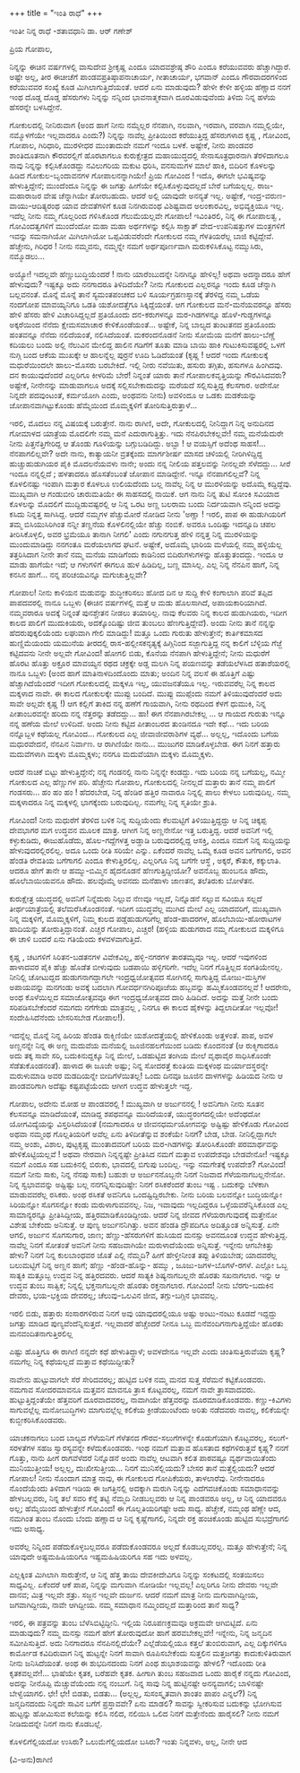+++
title = "ಇಂತಿ ರಾಧೆ"
+++

ಇಂತೀ ನಿನ್ನ ರಾಧೆ
-ಶತಾವಧಾನಿ ಡಾ.  ಆರ್ ಗಣೇಶ್

ಪ್ರಿಯ ಗೋಪಾಲ,

ನಿನ್ನನ್ನು ಈಚಿನ ವರ್ಷಗಳಲ್ಲಿ ವಾಸುದೇವ ಶ್ರೀಕೃಷ್ಣ ಎಂದೂ ಯಾದವಶ್ರೇಷ್ಠ ಶೌರಿ ಎಂದೂ ಕರೆಯುವವರು ಹೆಚ್ಚಾಗಿದ್ದಾರೆ. ಅಷ್ಟೇ ಅಲ್ಲ, ತೀರ ಈಚೀಚೆಗೆ ಪಾಂಡವಪ್ರತಿಷ್ಠಾಪನಾಚಾರ್ಯ, ಗೀತಾಚಾರ್ಯ, ಭಗವಾನ್‌ ಎಂದೂ ಗೌರವಾದರಗಳಿಂದ ಕರೆಯುವವರ ಸಂಖ್ಯೆ ಕೂಡ ಮಿಗಿಲಾಗುತ್ತಿದೆಯಂತೆ. ಆದರೆ ಏನು ಮಾಡುವುದು? ಹೇಳೀ ಕೇಳೀ ಹಳ್ಳಿಯ ಹೆಣ್ಣಾದ ನನಗೆ ಇಂಥ ದೊಡ್ಡ ದೊಡ್ಡ ಹೆಸರುಗಳು ನಿನ್ನನ್ನು ನನ್ನಿಂದ ಭಾವನಾತ್ಮಕವಾಗಿ ದೂರವಿಡುವುವೆಂದು ತಿಳಿದು ನಿನ್ನ ಹಳೆಯ ಹೆಸರನ್ನೇ ಬಳಸಿದ್ದೇನೆ.

ಗೋಕುಲದಲ್ಲಿ ನೀನಿರುವಾಗ (ಅಂದ ಹಾಗೆ ನೀನು ನಮ್ಮೆಲ್ಲರ ನೆನಪಾಗಿ, ನಲವಾಗಿ, ಇರವಾಗಿ, ವರವಾಗಿ ನಮ್ಮಲ್ಲಿಯೇ, ನಮ್ಮೊಳಗೆಯೇ ಇಲ್ಲವಾದರೂ ಎಂದು?) ನಿನ್ನನ್ನು ನಾವೆಲ್ಲ ಪ್ರೀತಿಯಿಂದ ಕರೆಯುತ್ತಿದ್ದ ಹೆಸರುಗಳಾದ ಕೃಷ್ಣ , ಗೋವಿಂದ, ಗೋಪಾಲ, ಗಿರಿಧಾರಿ, ಮುರಳೀಧರ ಮುಂತಾದುವೇ ನಮಗೆ ಇಂದೂ ಬಳಕೆ. ಅಷ್ಟೇಕೆ, ನೀನು ಪಾಂಡವರ ಶಾಂತಿದೂತನಾಗಿ ಕೌರವರಲ್ಲಿಗೆ ಹೊರಟಾಗಲೂ ಕುರುಕ್ಷೇತ್ರದ ಮಹಾಯುದ್ಧದಲ್ಲಿ ಸೇನಾಸೂತ್ರಧಾರನಾಗಿ ತೆರಳಿದಾಗಲೂ ನಾವು ನಿನ್ನನ್ನು ಕಲ್ಪಿಸಿಕೊಂಡದ್ದು ನವಿಲುಗರಿಯ ಮಕುಟ ಧರಿಸಿ, ವನಸುಮಗಳ ಮಾಲೆ ಹಾಕಿ, ಬಿದಿರಿನ ಕೊಳಲನ್ನು ಹಿಡಿದ ಗೋಕುಲ-ಬೃಂದಾವನಗಳ ಗೋಪಾಲನನ್ನಾಗಿಯೇ! ಪ್ರಿಯ ಗೋವಿಂದ ! ಇದೊ, ಈಗಲೇ ಭವಿಷ್ಯವನ್ನು ಹೇಳುತ್ತಿದ್ದೇನೆ; ಮುಂದೆಂದೂ ನಿನ್ನನ್ನು ಈ ಜಗತ್ತು ಹೀಗೆಯೇ ಕಲ್ಪಿಸಿಕೊಳ್ಳುವುದಲ್ಲದೆ ಬೇರೆ ಬಗೆಯಲ್ಲಲ್ಲ.  ರಾಜ-ಮಹಾರಾಜರ ವೇಷ ಚೆನ್ನಾಗಿಯೇ ತೋರಬಹುದು. ಆದರೆ ಅಲ್ಲಿ ಯಾವುದೇ ಅನನ್ಯತೆ ಇಲ್ಲ. ಅಷ್ಟೇಕೆ, ಇಂದ್ರ-ವರುಣ-ವಾಯು-ಆದಿತ್ಯರಂಥ ಯಾವ ದೇವತೆಗಳಿಗೆ ಕೂಡ ನಿನಗಿರುವಂಥ ವಿಶಿಷ್ಟವಾದ ಅಲಂಕಾರವಿಲ್ಲ, ಅಭಿವ್ಯಕ್ತಿಯೂ ಇಲ್ಲ. ಇದೆಲ್ಲ ನೀನು ನಮ್ಮ ಗೊಲ್ಲರಿಂದ ಗಳಿಸಿಕೊಂಡ ಗೆಲುಮೆಯಲ್ಲವೇ ಗೋಪಾಲ! ಇವಿಂತಿರಲಿ, ನಿನ್ನ ಈ ಗೋಪಾಲತ್ವ , ಗೋವಿಂದತ್ವಗಳಿಗೆ ಮುಂದೆಂದೋ ಮಹಾ ಮಹಾ ಅರ್ಥಗಳನ್ನು ಕಲ್ಪಿಸಿ ಸಾಕ್ಷಾತ್‌ ವೇದ-ಉಪನಿಷತ್ತುಗಳ ಮಂತ್ರಗಳಿಗೆ ಇವನ್ನು ಸಮನಾಗಿಯೋ ಮಿಗಿಲಾಗಿಯೋ ಒಪ್ಪವಿಡುವರೆಂದೇ ಗೋಕುಲದ ನಮ್ಮ ಗೆಳತಿಯರೆಲ್ಲ ಬಾಜಿ ಕಟ್ಟಿದ್ದೇವೆ. ಹೆಚ್ಚೇನು, ಗಿರಿಧರ ! ನೀನು ನಮ್ಮವನು, ನಮ್ಮನ್ನೇ ನಮಗೆ ಅರ್ಥಪೂರ್ಣವಾಗಿ ಮರುಕಳಿಸಿಕೊಟ್ಟ ನಮ್ಮುಸಿರು, ನಮ್ಮೊಡಲು...

ಅಯ್ಯೋ! ಇದಲ್ಲವೇ ಹೆಣ್ಣುಬುದ್ಧಿಯೆಂದರೆ ! ನಾನು ಯಾರೆಂಬುದನ್ನೇ ನಿನಗಿನ್ನೂ ಹೇಳಿಲ್ಲ! ಅಥವಾ ಅದನ್ನಾದರೂ ಹೇಗೆ ಹೇಳುವುದು? ಇಷ್ಟಕ್ಕೂ ಅದು ನನಗಾದರೂ ತಿಳಿದಿದೆಯೇ? ನೀನು ಗೋಕುಲದ ಎಲ್ಲರನ್ನೂ ಇಂದು ಕೂಡ ಚೆನ್ನಾಗಿ ಬಲ್ಲವನಂತೆ. ಮೊನ್ನೆ ಮೊನ್ನೆ ತಾನೆ ಸ್ಯಮಂತಪಂಚಕದ ಬಳಿ ಸೂರ್ಯಗ್ರಹಣಸ್ನಾನಕ್ಕೆ ತೆರಳಿದ್ದ ನಮ್ಮ ಒಡೆಯ ನಂದಗೋಪ ಮಾವಯ್ಯನಿಗೂ ಒಡತಿ ಯಶೋದತ್ತೆಗೂ ಸಿಕ್ಕಿದ್ದೆಯಂತೆ. ಆಗ ಗೋಕುಲದ ಮನೆ-ಮನೆಯವರನ್ನೂ ಹೆಸರು ಹೇಳಿ ಹೆಸರು ಹೇಳಿ ವಿಚಾರಿಸಿದ್ದಲ್ಲದೆ ಪ್ರತಿಯೊಂದು ದನ-ಕರುಗಳನ್ನೂ ಮರ-ಗಿಡಗಳನ್ನೂ ಹೊಳೆ-ಗುಡ್ಡಗಳನ್ನೂ ಅಕ್ಕರೆಯಿಂದ ನೆನೆದು ಕ್ಷೇಮಸಮಾಚಾರ ಕೇಳಿಕೊಂಡೆಯಂತೆ... ಅಷ್ಟೇಕೆ, ನಿನ್ನ ಬಾಲ್ಯದ ತುಂಟತನದ ಪ್ರತಿಯೊಂದು ಹಂತವನ್ನೂ ನೆನೆದು ನಲಿದೆಯಂತೆ, ನಲಿಸಿದೆಯಂತೆ. ಮಕರಂದನೊಡನೆ ನೀನು ಸೋಮೆಯ ಮನೆಗೆ ಹಾಲು-ಬೆಣ್ಣೆ ಕದಿಯಲು ಬಂದು ಅಲ್ಲಿ ನೆಲುವಿನ ಮೇಲಿದ್ದ ಹಾಲಿನ ಗಡಿಗೆಗೆ  ತೂತು ಮಾಡಿ ಬಾಯಿ ಹಾಕಿ ಗುಟುಕಿಸುವಷ್ಟರಲ್ಲಿ ಒಳಗೆ ನುಗ್ಗಿ ಬಂದ ಆಕೆಯ ಮುಖಕ್ಕೇ ಆ ಹಾಲನ್ನೆಲ್ಲ ಪುರ್ರನೆ ಊದಿ ಓಡಿದೆಯಂತೆ (ಕೃಷ್ಣ ! ಆದರೆ ಇಂದು ಗೋಕುಲಕ್ಕೆ ಮಧುರೆಯಿಂದಲೇ ಹಾಲು-ಮೊಸರು ಬರಬೇಕಿದೆ. ಇಲ್ಲಿ ನೀರು ನವೆಯಿತು, ಹಸುರು ತಗ್ಗಿತು, ಹಸುಗಳೂ ಹಿಂಗಿದವು. ದನ ಕಾಯುವುದೆಂದರೆ ಎಲ್ಲರಿಗೂ ಕೀಳರಿಮೆ ಬೇರೆ! ನಿನ್ನಂತೆ ಯಾರು ತಾನೆ ಗೋಪಾಲಕವೃತ್ತಿಯನ್ನು ಗೌರವಿಸಿದವರು? ಅಷ್ಟೇಕೆ, ನೀನೇನನ್ನು ಮಾಡುವಾಗಲೂ ಅದಕ್ಕೆ ಸಲ್ಲಿಸಬೇಕಾದುದನ್ನು ಮರೆಯದೆ ಸಲ್ಲಿಸುತ್ತಿದ್ದ ಕೆಲಸಗಾರ. ಅದೇನೋ ನಿನ್ನದೇ ಪದವುಂಟಂತೆ, ಕರ್ಮಯೋಗಿ ಎಂದು, ಅಂಥವನು ನೀನು) ಅವಳಿಂದೂ ಆ ಒಡಕು ಮಡಕೆಯನ್ನು ಜೋಪಾನವಾಗಿಟ್ಟುಕೊಂಡು ಹೆಮ್ಮೆಯಿಂದ ಮೊಮ್ಮಕ್ಕಳಿಗೆ ತೋರಿಸುತ್ತಿರುತ್ತಾಳೆ...

ಇರಲಿ, ಮೊದಲು ನನ್ನ ವಿಷಯಕ್ಕೆ ಬರುತ್ತೇನೆ. ನಾನು ರಾಗಿಣಿ, ಅದೇ, ಗೋಕುಲದಲ್ಲಿ ನೀನಿದ್ದಾಗ ನಿನ್ನ ಅನುದಿನದ ಗೋಮಾಳದ ಯಾತ್ರೆಯ ಮೊದಲಿಗೇ ನಮ್ಮ ಮನೆ ಎದುರಾಗುತ್ತಿತ್ತು. ಇದು ನೆನಪಿರಬೇಕಲ್ಲವೇ! ನಮ್ಮ ಮನೆಯೆದುರೇ ನೀನು ಪಿತ್ತನೆತ್ತಿಗೇರಿದ್ದ ಆ ತೊಂಡು ಗೂಳಿಯನ್ನು ಬಗ್ಗುಬಡಿದಿದ್ದು. ಅಬ್ಟಾ ! ಆ ವಯಸ್ಸಿಗೆ ಅದೆಂಥ ಸಾಹಸ!... ನೆನಪಾಗಲಿಲ್ಲವೇ? ಅದೇ ನಾನು, ಕಾತ್ಯಾಯನೀ ವ್ರತಕ್ಕೆಂದು ಮಾರ್ಗಶೀರ್ಷ ಮಾಸದ ಚಳಿಯಲ್ಲಿ ನೀರಿಗಿಳಿದ್ದಿದ್ದ ಹುಚ್ಚುಹುಡುಗಿಯರ ಪೈಕಿ ಮೊದಲನೆಯವಳು ನಾನೇ; ಅಂದು ನನ್ನ ನೀಲಿಯ ಪತ್ತಲವನ್ನು ನೀನಲ್ಲವೇ ಸೆಳೆದದ್ದು... ಸೀರೆ ಇಂದೂ ನನ್ನಲ್ಲಿದೆ ; ಹಳತಾದರೂ ಹೊಸತೆಂಬಂತೆ ಜೋಪಾನ ಮಾಡಿದ್ದೇನೆ. ಇನ್ನೂ ನೆನಪಾಗಲಿಲ್ಲವೆ? ನಿನ್ನ ಕೊಳಲಿನಷ್ಟು ಇಂಪಾಗಿ ಮತ್ತಾರ ಕೊಳಲೂ ಉಲಿಯದೆಂದು ಬಲ್ಲ ನಾವೆಲ್ಲ ನಿನ್ನ ಆ ಮುರಳಿಯನ್ನು ಅದೊಮ್ಮೆ ಕದ್ದಿದ್ದೆವು. ಮುಖ್ಯವಾಗಿ ಆ ಗಂಡುಬೀರಿ ಚಾರುಮತಿಯೇ ಈ ಸಾಹಸದಲ್ಲಿ ನಾಯಿಕೆ. ಆಗ ನಾನು ನಿನ್ನ ತುಟಿ ಸೋಂಕಿ ಸವಿಯಾದ ಕೊಳಲನ್ನು ಮೊದಲಿಗೆ ಮುದ್ದಿಡುವಷ್ಟರಲ್ಲಿ ಆ ನಿನ್ನ ಒರಟ ಅಣ್ಣ ಬಲರಾಮ ಬಂದು ನಿರ್ದಯವಾಗಿ ನನ್ನಿಂದ ಅದನ್ನು ಕಸಿದು ನಿನ್ನತ್ತ ಸಾಗಿಸಿದ್ದ. ಆದರೆ ನಮ್ಮಗಳ ಪೆಚ್ಚುಮೋರೆ ನೋಡಿದ ನೀನು 'ಅಣ್ಣಾ ! ಇರಲಿ, ಪಾಪ ಈ ಹುಡುಗಿಯರಿಗೆ ತಮ್ಮ ಬಿಸಿಯುಸಿರಿಗಿಂತ ನನ್ನೀ ತಣ್ಣನೆಯ ಕೊಳಲಿನಲ್ಲಿಯೇ ಹೆಚ್ಚು ನಂಬಿಕೆ. ಅವರೂ ಒಂದಿಷ್ಟು ಇದನ್ನೂದಿ ಚಪಲ ತೀರಿಸಿಕೊಳ್ಳಲಿ, ಅವರ ಭ್ರಮೆಯೂ ತಾನಾಗಿ ನೀಗಲಿ' ಎಂದು ನಗುನಗುತ್ತ ಹೇಳಿ ನನ್ನತ್ತ ನಿನ್ನ ಮುರಳಿಯನ್ನು ಮುಂದುಮಾಡಿದ್ದು ನನಗಂತೂ ಮರೆಯಲಾಗದ ಘಟನೆ. ಅಷ್ಟೇಕೆ, ಅದೊಮ್ಮೆ ಭಾರಿಯ ಮಳೆಯಲ್ಲಿ ನಮ್ಮ ಹಳ್ಳಿಯೆಲ್ಲ ತತ್ತರಿಸಿದಾಗ ನೀನೇ ತಾನೆ ನಮ್ಮ ಮನೆಯ ಮಾಡಿಗೆಂದು ಕಾಡಿನಿಂದ ಬಿದಿರುಗಳುಗಳನ್ನು ಹೊತ್ತುತಂದದ್ದು. ಇಂದೂ ಆ ಮಾಡು ಹಾಗೆಯೇ ಇದೆ; ಆ ಗಳುಗಳಿಗೆ ಈಗಲೂ ಹುಳ ಹಿಡಿದಿಲ್ಲ, ಬಣ್ಣ ಮಾಸಿಲ್ಲ. ಎಲ್ಲ ನಿನ್ನ ನೆನಪಿನ ಹಾಗೆ, ನಿನ್ನ ಕನಸಿನ ಹಾಗೆ... ನನ್ನ ಪರಿಚಯವಿನ್ನೂ ಮಗುಚುತ್ತಿಲ್ಲವೇ?

ಗೋಪಾಲ! ನೀನು ಕಾಳಿಯನ ಮಡುವನ್ನು ಶುದ್ಧೀಕರಿಸಲು ಹೋದ ದಿನ  ಆ ಸುದ್ದಿ ಕೇಳಿ ಕಂಗಾಲಾಗಿ ಪರಿವೆ ತಪ್ಪಿದ ಪಾಪದವರಲ್ಲಿ ನಾನೂ ಒಬ್ಬಳು (ಈಚಿನ ವರ್ಷಗಳಲ್ಲಿ ಮತ್ತೆ ಆ ಮಡು ಹೊಲಸಾಗಿದೆ, ಅಪಾಯಕಾರಿಯಾಗಿದೆ. ನಮ್ಮವರಾರೂ ಅದಕ್ಕೆ ನಿನ್ನಂತೆ ಪುನಶ್ಚೇತನ ನೀಡಲು ತಯಾರಿಲ್ಲ. ನಾವು ಕೆಲವರು ನಿನ್ನ ಕಾಲದ ಹುಡುಗಿಯರು, ಇದೀಗ ಕಾಲದ ಪಾಲಿಗೆ ಮುದುಕಿಯರು, ಅದಕ್ಕೊಂದಿಷ್ಟು ಜೀವ ತುಂಬಲು ಹೆಣಗುತ್ತಿದ್ದೇವೆ). ಅಂದು ನೀನು ತಾನೆ ನನ್ನನ್ನು ಹೆದರುಪುಕ್ಕಲಿಯೆಂದು ಲಘುವಾಗಿ ಗೇಲಿ ಮಾಡಿದ್ದು! ಮತ್ತೂ ಒಂದು ಗುರುತು ಹೇಳುತ್ತೇನೆ; ಕಾರ್ತಿಕಮಾಸದ ಹುಣ್ಣಿಮೆಯಂದು ಯಮುನೆಯ ತೀರದಲ್ಲಿ ರಾಸ-ಹಲ್ಲೀಸಕನೃತ್ಯಕ್ಕೆ ಹಿಗ್ಗಿನಿಂದ ಸಜ್ಜಾಗುತ್ತಿದ್ದ ನನ್ನ ಕಾಲಿಗೆ ಬೆಳ್ಳಿಯ ಗೆಜ್ಜೆ ಕಟ್ಟಿದವನು ನೀನೇ ಅಲ್ಲವೇ ಗೋವಿಂದ! ಹೋಗಲಿ ಬಿಡು, ಕೊನೆಯ ನೆನಪಾಗಿ ಹೇಳುತ್ತಿದ್ದೇನೆ; ನೀನು ಮಧುರೆಗೆ ಹೊರಟ ಹೊತ್ತು ಅಕ್ರೂರ ಮಾವಯ್ಯನ ರಥದ ಚಕ್ರಕ್ಕೇ ಅಡ್ಡ ಮಲಗಿ ನಿನ್ನ ಪಯಣವನ್ನು ತಡೆಯಲೆಳಸಿದ ಹತಾಶೆಯರಲ್ಲಿ ನಾನೂ ಒಬ್ಬಳು (ಅಂದ ಹಾಗೆ ಮಾತಿನಾಳದಿಂದೊಂದು ಮಾತು; ಅಂದಿನ ನಿನ್ನ ವಲಸೆ ಈ ಹೊತ್ತಿಗೆ ಎಷ್ಟು ಹೆಚ್ಚಾಗಿದೆಯೆಂದರೆ ಇದೀಗ ಗೋಕುಲದಲ್ಲಿ ಮಕ್ಕಳೂ ಇಲ್ಲ, ಯುವಜನತೆಯೂ ಇಲ್ಲ.
ಇರುವವರೆಲ್ಲ ನಿನ್ನ ಕಾಲದ ಮಕ್ಕಳಾದ ನಾವೇ. ಈ ಕಾಲದ ಗೋಕುಲಕ್ಕೇ ಮುಪ್ಪು ಬಂದಿದೆ. ಮುಪ್ಪು ಮುಪ್ಪೆಂದು ನಮಗೆ ತಿಳಿಯುವುದೆಂದರೆ ಅದು ಸಾವೇ ಅಲ್ಲವೇ ಕೃಷ್ಣ !) ಆಗ ಕಲ್ಲಿಗೆ ತಾಕಿದ ನನ್ನ ಹಣೆಗೆ ಗಾಯವಾಗಿ, ನೀನು ರಥದಿಂದ ಕೆಳಗೆ ಧುಮುಕಿ, ನಿನ್ನ ಪೀತಾಂಬರವನ್ನೇ ಹರಿದು ನನ್ನ ನೆತ್ತರನ್ನು ತಡೆದದ್ದು... ಹಾ! ಈಗ ನೆನಪಾಗಿರಬೇಕಲ್ಲ ... ಆ ಗಾಯದ ಗುರುತು ಇನ್ನೂ ನನ್ನ ಹಣೆಯ ಮೇಲೆ ಉಳಿದಿದೆ. ಅಂದು ನೀನು ಕಟ್ಟಿದ ಪೀತಾಂಬರದ ತುಂಡಿನದೂ ಇದೇ ಕಥೆ... ಇದು ಬರಿಯ ನನ್ನೊಬ್ಬಳ ಕಥೆಯಲ್ಲ ಗೋವಿಂದ...  ಗೋಕುಲದ ಎಲ್ಲ ಜೀವಾಜೀವರಾಶಿಗಳ ವ್ಯಥೆ... ಅಲ್ಲಲ್ಲ, ಇದೊಂದು ಬಗೆಯ ಮಧುರವೇದನೆ, ನೆನಪಿನ ನಿರ್ವಾಣ. ಆ ರಾಗಿಣಿಯೇ ನಾನು... ಮುಜುಗರ ಮಾಡಿಕೊಳ್ಳಬೇಡ. ಈಗ ನಿನಗೆ ಹತ್ತಾರು ಮದುವೆಗಳಾಗಿ ಮಕ್ಕಳು ಮೊಮ್ಮಕ್ಕಳು; ನನಗೂ ಮದುವೆಯಾಗಿ ಮಕ್ಕಳು ಮೊಮ್ಮಕ್ಕಳು.

ಆದರೆ ನಾಚಿಕೆ ಬಿಟ್ಟು ಹೇಳುತ್ತಿದ್ದೇನೆ; ನನ್ನ ಗಂಡನಲ್ಲಿ ನಾನು ನಿನ್ನನ್ನೇ ಕಂಡದ್ದು. ಇದು ಬರಿಯ ನನ್ನ ಬಗೆಯಲ್ಲ, ನಮ್ಮೀ ಗೋಕುಲದ ಎಲ್ಲ ಹೆಣ್ಣುಗಳ ಪರಿ. ಹೆಚ್ಚೇನು ಗೋಪಾಲ, ಗೋಕುಲದಲ್ಲಿ ನೀನಲ್ಲದೆ  ಮತ್ತಾರು ತಾನೆ ನಮ್ಮ ಪಾಲಿಗೆ ಗಂಡಸರು... ಹಂ ಹಂ ಹಂ ! ಹೆದರಬೇಡ, ನಿನ್ನ ಹೆಂಡಿರ ಹತ್ತಿರ ನಾವಾರೂ ನಿನ್ನಲ್ಲಿ ಪಾಲು ಕೇಳಲು ಬರುವುದಿಲ್ಲ. ನಮ್ಮ ಮಕ್ಕಳಾದರೂ ನಿನ್ನ ಮಕ್ಕಳಲ್ಲಿ ಭಾಗಕ್ಕೆಂದು ಬರುವುದಿಲ್ಲ. ನಮಗೆಲ್ಲ ನಿನ್ನ ಸ್ಮತಿಯೇ ಶ್ರುತಿ.

ಗೋವಿಂದ! ನೀನು ಮಧುರೆಗೆ ತೆರಳಿದ ಬಳಿಕ ನಿನ್ನ ಸುದ್ದಿಯೆಂದು ಕೆಲಮಟ್ಟಿಗೆ ತಿಳಿಯುತ್ತಿದ್ದದ್ದು ಆ ನಿನ್ನ ಚಿಕ್ಕಪ್ಪ ದೇವಭಾಗರ ಮಗ ಉದ್ಧವನ ಮೂಲಕ ಮಾತ್ರ. ಆಗೀಗ ನಿನ್ನ ಅಣ್ಣನೇನೋ ಇತ್ತ ಬರುತ್ತಿದ್ದ. ಆದರೆ ಅವನಿಗೆ ಇಲ್ಲಿ ಕಳ್ಳುಕುಡಿದು, ಈಜುಹೊಡೆದು, ಹೊಲ-ಗದ್ದೆಗಳತ್ತ ಅಡ್ಡಾಡಿ ಬರುವುದರಲ್ಲಿದ್ದ ಆಸಕ್ತಿ, ಎಂದೂ ನಮಗೆ ನಿನ್ನ ಸುದ್ದಿಯನ್ನು ಹೇಳುವುದರಲ್ಲಿರಲಿಲ್ಲ. ಅದೂ ಒಂದು ರೀತಿ ಸರಿಯೇ ಎನ್ನು. ಏಕೆಂದರೆ ನಾವೆಲ್ಲ ಒಮ್ಮೆ ಕೂಡ ಅವನ ಬಗೆಗಾಗಲಿ, ಅವನ ಹೆಂಡತಿ ರೇವತಿಯ ಬಗೆಗಾಗಲಿ ಎಂದೂ ಕೇಳುತ್ತಿರಲಿಲ್ಲ. ಎಲ್ಲರಿಗೂ ನಿನ್ನ ಬಗೆಗೇ ಆಸ್ಥೆ , ಅಕ್ಕರೆ, ಕೌತುಕ, ಕಕ್ಕುಲಾತಿ. ಆದರೂ ಹೇಗೆ ತಾನೇ ಆ ಹಮ್ಮು-ಬಿಮ್ಮಿನ ಹೈದನೊಡನೆ ಹೆಣಗುತ್ತಿದ್ದೀಯೋ? ಅವನೊಬ್ಬ ಹುಂಬನೂ ಹೌದು, ಹೊಲೆಬಾಯಿಯವನೂ ಹೌದು. ಹಲವೊಮ್ಮೆ ಅವನದು ಮನೆಹಾಳು ಜಾಣತನ, ತಲೆತಿರುಕು ಬೋಳೆತನ.

ಕುರುಕ್ಷೇತ್ರ ಯುದ್ಧದಲ್ಲಿ ಅವನಿಗೆ ನಿನ್ನೆದುರು ನಿಲ್ಲುವ ನೆಣವೂ ಇಲ್ಲದೆ, ನಿನ್ನೊಡನೆ ಸಲ್ಲುವ ಸವಿಯೂ ಸಲ್ಲದೆ ತೀರ್ಥಯಾತ್ರೆಯಲ್ಲಿ ತಲೆಮರೆಸಿಕೊಂಡನಂತೆ. ಇದೀಗ ಯುದ್ಧವೆಲ್ಲ ಮುಗಿದ ಮೇಲೆ ಎಲ್ಲ ಯಾದವರಿಗೆ, ಮುಖ್ಯವಾಗಿ ನಿನ್ನ ಮಕ್ಕಳಿಗೆ, ಮೊಮ್ಮಕ್ಕಳಿಗೆ, ನಿಮ್ಮ ಕುಲದ ಪಡ್ಡೆಹುಡುಗರಿಗೆಲ್ಲ ಹೆಂಡ-ಹಾದರಗಳ, ಹೊಲೆಬಾಯಿ-ಹೋರಾಟಗಳ ಹಾದಿಯನ್ನು ತೋರುತ್ತಿದ್ದಾನಂತೆ. ಎಚ್ಚರ ಗೋಪಾಲ, ಎಚ್ಚರ! (ಹಳ್ಳಿಯ ಹುಡುಗರಾದ ನಮ್ಮ ಗೋಕುಲದ ಮಕ್ಕಳಿಗೂ ಈ ಚಾಳಿ ಬಂದರೆ ಏನು ಗತಿಯೆಂದು ಕಳವಳವಾಗುತ್ತಿದೆ.

ಕೃಷ್ಣ , ಚಟಗಳಿಗೆ ಸಿರಿತನ-ಬಡತನಗಳ ವಿವೇಕವಿಲ್ಲ, ಹಳ್ಳಿ-ನಗರಗಳ ತಾರತಮ್ಯವೂ ಇಲ್ಲ. ಆದರೆ ಇವುಗಳಿಂದ ಹಾಳಾದವರ ಪೈಕಿ ಹೆಚ್ಚು ಹೊಡೆತ ಬೀಳುವುದು ಬಡಪಾಯಿ ಹಳ್ಳಿಗರಿಗೇ. ಇದೆಲ್ಲ ನಿನಗೆ ಗೊತ್ತಿಲ್ಲದ ಸಂಗತಿಯೇನಲ್ಲ. ನೀನಿಲ್ಲಿ ಚೋಟುದ್ದದ ಹುಡುಗನಾಗದ್ದಾಗಲೇ ಇಂದ್ರಧ್ವಜೋತ್ಸವದ ಸೋಗಿನಲ್ಲಿ ಸಾಗುತ್ತಿದ್ದ ಮೋಜು-ಮಸ್ತಿಗಳ ಅಪಾಯವನ್ನು ಮನಗಂಡು ಅವಕ್ಕೆ ಬದಲಾಗಿ ಗೋವರ್ಧನಗಿರಿಪೂಜೆಯ ಹಬ್ಬವನ್ನು ಹಮ್ಮಿಕೊಂಡವನಲ್ಲವೆ ! ಆದರೇನು, ಅಂಥ ಕೊಳೆಯಿಲ್ಲದ ಸಮಾಜೋತ್ಸವವೂ ಈಗ ಇಂದ್ರಧ್ವಜೋತ್ಸವದ ದಾರಿ ಹಿಡಿದಿದೆ. ಅದನ್ನು ಮತ್ತೆ ನೀನೇ ಬಂದು ಸರಿಪಡಿಸಬೇಕೆಂದರೆ ನಮಗದು ನಗೆಗೇಡು ಮಾತ್ರವಲ್ಲ , ನಿನಗೂ ಈ ಕಾಲದ ಹೈಕಳನ್ನು ತಿದ್ದಲಾದೀತೋ ಇಲ್ಲವೋ! ಸಂದೇಹಿಸಿದೆನೆಂದು ಬೇಸರಿಸಬೇಡ ಗೋಪಾಲ!).

ಇದನ್ನೆಲ್ಲ ಮೊನ್ನೆ ನಿನ್ನ ಹಿರಿಯ ಹೆಂಡತಿ ರುಕ್ಮಿಣಿಯೇ ಯಶೋದತ್ತೆಯಲ್ಲಿ ಹೇಳಿಕೊಂಡು ಅತ್ತಳಂತೆ. ಪಾಪ, ಅವಳ ಅಣ್ಣನನ್ನೇ ನಿನ್ನ ಈ ಅಣ್ಣ ಮದುವೆಯ ಮನೆಯಲ್ಲಿ ಜೂಜಿನಹಲಗೆಯಿಂದ ಬಡಿದು ಕೊಂದನಂತೆ (ಆ ರುಕ್ಮಿಗಾದರೂ ಅದು ತಕ್ಕ ಸಾವೇ ಸರಿ, ಬದುಕಿನುದ್ದಕ್ಕೂ ನಿನ್ನ ಮೇಲೆ, ಒಡಹುಟ್ಟಿದ ತಂಗಿಯ ಮೇಲೆ ವೃಥಾವೈರ ಸಾಧಿಸಿಕೊಂಡೇ ಸೆಡೆತುಕೊಂಡನಂತೆ). ಹಾಳಾದ ಈ ಜೂಜೇ ಅಷ್ಟು; ನಿನ್ನ ಸೋದರತ್ತೆ ಕುಂತಿಯ ಮಕ್ಕಳಂಥ ಮರ್ಯಾದಸ್ಥರನ್ನೇ ಮರುಳುಮಾಡಿ ಅವರ ಮಡದಿಯನ್ನೇ ಬೀದಿಗೆಳೆಯಿತಲ್ಲ! ಒಂದು ದಿನವೂ ಜೂಜಿನ ದಾಳಗಳನ್ನು ಹಿಡಿಯದ ನೀನು ಆ ಪಾಂಡವರಿಗಾಗಿ ಅದೆಷ್ಟು ಕಷ್ಟಪಟ್ಟೆಯೆಂದು ಆಗೀಗ ಉದ್ಧವ ಹೇಳುತ್ತಲೇ ಇದ್ದ.

ಗೋಪಾಲ, ಅದೇನು ಮೋಹ  ಆ ಪಾಂಡವರಲ್ಲಿ ! ಮುಖ್ಯವಾಗಿ ಆ ಅರ್ಜುನನಲ್ಲಿ ! ಅವನಿಗಾಗಿ ನೀನು ಸೂತನ ಕೆಲಸವನ್ನೂ ಮಾಡಿದೆಯಂತೆ, ಮಾಡಿದ್ದ ಶಪಥವನ್ನೂ ಮುರಿದೆಯಂತೆ, ಯುದ್ಧರಂಗದಲ್ಲಿಯೇ ಅದೆಂಥದೋ ಯೋಗವಿದ್ಯೆಯನ್ನು ವಿಸ್ತರಿಸಿದೆಯಂತೆ (ನಮಗಾದರೂ ಆ ಜೀವನಧರ್ಮಯೋಗವನ್ನು ಅಷ್ಟಿಷ್ಟು ಹೇಳಿಕೊಡು ಗೋವಿಂದ ಅಥವಾ ನಮ್ಮಂಥ ಗೊಲ್ಲತಿಯರಿಗೆ ಅವೆಲ್ಲ ಏನು ತಿಳಿದೀತೆನ್ನುವ ಶಂಕೆಯೇ ನಿನಗೆ? ಬೇಡ, ಬೇಡ. ನೀನಿಲ್ಲಿದ್ದಾಗಲೇ ನಮ್ಮ ಅಂಶು, ವಿಶಾಲ, ಪುಟ್ಟಕೃಷ್ಣ ಮುಂತಾದವರಿಗೆ ಬರಿಯ ಮರ-ಗಿಡಗಳನ್ನು ತೋರಿಸಿಕೊಂಡೇ ಪರಮಾರ್ಥವನ್ನು ಹೇಳಿಕೊಟ್ಟಿಯಲ್ಲವೆ ! ಅಥವಾ ನೇರವಾಗಿ ನಿನ್ನನ್ನಷ್ಟೇ ಪ್ರೀತಿಸಿದ ನಮಗೆ ಮತ್ತಾವ ಉಪದೇಶವೂ ಬೇಡವೇನೋ! ಇಷ್ಟಕ್ಕೂ ನಮಗೆ ಎಂದೂ ಸಹ ಬದುಕಿನಲ್ಲಿ ಬಿರುಕು, ಭಾವದಲ್ಲಿ ಬಿಗುಪು ಬಂದಿಲ್ಲ. ಇನ್ನು ನಮಗೇತಕ್ಕೆ ಉಪದೇಶ? ಗೋವಿಂದ! ನಮಗೆ ನೀನು ಸಾಕು, ನಿನ್ನ ನೆನಪು ಸಾಕು) ಬಹುಶಃ  ಆ ಅರ್ಜುನನೊಬ್ಬನೇ ನಿನಗೆ ನಿಜವಾದ ಗೆಳೆಯನಾಗಬಲ್ಲನೇನೋ. ನಿನ್ನ ಸ್ವಭಾವವನ್ನು ಅಷ್ಟಿಷ್ಟು ಬಲ್ಲ ನನಗನ್ನಿಸುವುದಿಷ್ಟೇ: ನಿನಗೆ ರಸಿಕರೆಂದರೆ ತುಂಬ ಇಷ್ಟ . ಬದುಕನ್ನು ಬೆಳಕಾಗಿ ಮಾಡುವವರೆಲ್ಲ ರಸಿಕರು. ಅಂಥ ರಸಿಕತೆ ಅವನಿಗೂ ಒಂದಷ್ಟಿದ್ದಿರಬೇಕು. ನೀನು  ಬರಿಯ ಬಲವನ್ನೋ ಬುದ್ಧಿಯನ್ನೋ ಸಿರಿಯನ್ನೋ ಸೊಗಸನ್ನೋ ಕಂಡು ಮರುಳಾಗುವವನಲ್ಲ. ನಿಜ, ಇವಾವುದು ಇಲ್ಲದಿದ್ದರೂ ಒಳ್ಳೆಯವರೆನ್ನಿಸಿಕೊಂಡ ಎಲ್ಲ ಸಾಮಾನ್ಯರನ್ನೂ ಪ್ರೀತಿಸಿದ್ದೀಯ, ಹತ್ತಿರಮಾಡಿಕೊಂಡಿದ್ದೀಯ. ಆದರೆ ನಿನ್ನ ಜೀವದ ಗೆಳೆಯರಾಗುವುದಕ್ಕೆ ಮತ್ತೇನೋ ವಿಶೇಷ ಬೇಕೆಂದು ಅನಿಸುತ್ತೆ. ಆ ಪುಣ್ಯ ಅರ್ಜುನನಿಗಿತ್ತು. ಅವನ ಹೆಂಡತಿ ದ್ರೌಪದಿಗೂ ಅದಿತ್ತೂಂತ ಅನ್ನಿಸುತ್ತೆ. ಏನೇ ಆಗಲಿ, ಅರ್ಜುನ ಸೊಗಸುಗಾರ, ಜಾಣ; ಹೆಣ್ಣು-ಹೆಸರುಗಳಿಗೆ ಹುಸಿಯದ ಮನಸ್ಸು ಅವನದೂಂತ ಉದ್ಧವ ಹೇಳುತ್ತಿದ್ದ. ನಾವೆಲ್ಲ ನಿನಗೆ ಸೋತಂತೆ ಅವನಿಗೆ ನೀನು ಸಹಜವಾಗಿಯೇ ಮರುಳಾದೆಯೆಂದು ಅನ್ನಿಸುತ್ತೆ. ಇನ್ನೇನು ಆಗಬೇಕಿತ್ತು ಹೇಳು? ನಿನಗೆ ನಿನ್ನ ಕುಲಬಾಂಧವರ ಜೊತೆ ಎಲ್ಲಿ ನೆಮ್ಮದಿ? ಹೀಗೆ ಹೇಳ್ತೀನೀಂತ ತಪ್ಪು ತಿಳಿಯಬೇಡ; ಯಾದವರೆಲ್ಲ ಬಲುಮಟ್ಟಿಗೆ ನಿನ್ನ ಅಣ್ಣನ ಹಾಗೆ; ಹೆಣ್ಣು -ಹೆಂಡ-ಹೊನ್ನು- ಹಮ್ಮು , ಜೂಜು-ಜಗಳ-ಬೊಗಳೆ-ರಗಳೆ.
ಎಲ್ಲೋ   ಒಬ್ಬ ಸಾತ್ಯಕಿ ಮತ್ತೂಬ್ಬ ಉದ್ಧವ ನಿನ್ನ ಹತ್ತಿರದವರು. ಆದರೆ ಸಾತ್ಯಕಿ ಶಿಷ್ಯನಾಗಬಲ್ಲನೇ ಹೊರತು ಸಖನಾಗಲಾರ. ಇನ್ನು ಆ ಉದ್ಧವ ತುಂಬ ಸಾತ್ವಿಕ; ನಿನ್ನಲ್ಲಿ ಭಕ್ತನಾಗಬಲ್ಲನೇ ಹೊರತು ರಕ್ತನಾಗಲಾರ. ಗೋವಿಂದ! ನೀನು ಬೆರಗು-ಬದುಕಿನ ದೇವರು, ಭಯ-ಭಕ್ತಿಯ ದೇವರಲ್ಲ; ಚೆಲುವು-ಒಲವಿನ ಜೀವ, ತಗ್ಗು-ಬಗ್ಗಿನ ಭಾವವಲ್ಲ.

ಇರಲಿ ಬಿಡು, ಹತ್ತಾರು ಸಂಸಾರಗಳಿರುವ ನಿನಗೆ ಅವು ಯಾವುದರಲ್ಲಿಯೂ ಅಷ್ಟು ಅಂಟು-ನಂಟು ಕೂಡದೆ ಇದ್ದದ್ದು ಜಗತ್ತು ಮಾಡಿದ ಪುಣ್ಯವೆಂದೆನ್ನಿಸುತ್ತದೆ. ಇಲ್ಲವಾದರೆ ಹೆಚ್ಚೆಂದರೆ ನೀನೂ ಒಬ್ಬ ಮನೆವಂದಿಗನಾಗುತ್ತಿದ್ದೆಯೇ ಹೊರತು ಮನವಂದಿತನಾಗುತ್ತಿರಲಿಲ್ಲ

ಎಷ್ಟು ಹೊತ್ತಿಗೂ ಈ ರಾಗಿಣಿ ನನ್ನದೇ ಕಥೆ ಹೇಳುತಿದ್ದಾಳೆ; ಅವಳದೇನೂ ಇಲ್ಲವೇ ಎಂದು ಚಿಂತಿಸುತ್ತಿರುವೆಯಾ ಕೃಷ್ಣ? ನಮಗೆಲ್ಲ ನಿನ್ನ ಕಥೆಯಲ್ಲದೆ ಮತ್ತಾವ ಕಥೆಯಿದ್ದೀತು?

ನಾವೇನು ಹುಟ್ಟುವಾಗಲೇ ಸೆರೆ ಸೇರಿದವರಲ್ಲ; ಹುಟ್ಟಿದ ಬಳಿಕ ನಮ್ಮ  ಮನದ ಸುತ್ತ ಸೆರೆಮನೆ ಕಟ್ಟಿಕೊಂಡವರು. ನಮಗಾವ ಸೋದರಮಾವನೂ ಮತ್ತವನ ಮಾವನೂ ತ್ರಾಸ ಕೊಟ್ಟವರಲ್ಲ, ನಮಗೆ ನಾವೇ ತ್ರಾಸವಾದವರು. ಹುಟ್ಟುತ್ತಿದ್ದಂತೆಯೇ ಹೆತ್ತವರಿಗೆ ದೂರವಾದವರಲ್ಲ, ನಾವಾಗಿಯೇ ಹೆತ್ತವರನ್ನು ದೂರಮಾಡಿಕೊಂಡವರು. ಕಣ್ಣು-ಕಿವಿಗಳು ಸಾಗುವಲ್ಲೆಲ್ಲ ಮನೋಬುದ್ಧಿಗಳು ಮಾಗುವಲ್ಲೆಲ್ಲ ಕಲಿಕೆಯ ಕ್ರೀಡೆಯುಂಟೆಂದು ಅರಿತು ನಡೆದವರು ನಾವಲ್ಲ, ಕಲಿಕೆಯನ್ನೇ ಕುಬ್ಜೀಕರಿಸಿಕೊಂಡವರು.

ಯಾಚಕನಾಗಲು ಬಂದ ಬಾಲ್ಯದ ಗೆಳೆಯನಿಗೆ ಗೆಳೆತನದ ಗೌರವ-ಸಲುಗೆಗಳನ್ನೇ ಕೊಡುಗೆಯಾಗಿ ಕೊಟ್ಟವರಲ್ಲ, ಸಲುಗೆ-ಸರಳತೆಗಳ ಸಹಜ ಸ್ವಾರಸ್ಯವನ್ನೇ ಕಳೆದುಕೊಂಡವರು. ಇಂಥ ನಮಗೆ ಮತ್ತಾವ ಹೊಸತಾದ ಕಥೆಗಳಿರುತ್ತವೆ ಕೃಷ್ಣ? ನನಗೆ ಗೊತ್ತು, ನಾನು ಹೀಗೆ ರಾಗವೆಳೆದರೆ ನಿನ್ನೊಡನೆ ಅಂದು ನಾವೆಲ್ಲ ಆಟವಾಗಿ ಕಲಿತ ಪಾಠವಷ್ಟೂ ವ್ಯರ್ಥವಾಯಿತೆಂದು ಮುನಿಯುತ್ತೀಯ! ಅಲ್ಲಲ್ಲ, ದುಃಖೀಸುತ್ತೀಯ... ನಿನಗೆ ಮುನಿಸೆಲ್ಲಿಯದು? ಬೇಸರ ತಾನೆ ಮತ್ತೆಲ್ಲಿಯದು? ಆದರೆ ಗೋಪಾಲ! ನೀನು ನೊಂದಾಗ ಮಾತ್ರ ನಾವು, ಈ ಗೋಕುಲದ ಗೋಪಿಕೆಯರು, ತಾಳಲಾರೆವು.  ನೀನೇನಾದರೂ ನೊಂದೆಯೆಂದು ತಿಳಿದಾಗ ಇಡಿಯ ಈ ಜಗತ್ತಿನಲ್ಲಿ ಅದಕ್ಕಾಗಿ ಮರುಗಿ ನಿನ್ನನ್ನು ಎದೆಗವಚಿಕೊಂಡು ಸಮಾಧಾನವನ್ನು ಹೇಳಬಲ್ಲವರು, ನಿನ್ನ ತಲೆ ಸವರಿ ಕೆನ್ನೆ ತಟ್ಟಿ ನೆಮ್ಮದಿ ನೀಡಬಲ್ಲವರು ಆ ನಿನ್ನ ಪಾಂಡವರೂ ಅಲ್ಲ, ಆ ನಿನ್ನ ಯಾದವರೂ ಅಲ್ಲ; ಹೆಮ್ಮೆಯಿಂದ ಹೇಳುತ್ತೇನೆ ಗೋವಿಂದ! ಈ ಗೊಲ್ಲತಿಯರಿಗಷ್ಟೇ ಅದು ಸಾಧ್ಯ. ಹೆಚ್ಚೇಕೆ, ನಮ್ಮಂಥ ಹೆಣ್ಣೇ ಆದ, ನಮಗಿಂತ ತುಂಬ ನೊಂದು ಬೆಂದು ಹಣ್ಣಾದ ಆ ನಿನ್ನ ಕೃಷ್ಣೆಗಾಗಲಿ, ನಿನ್ನದೇ ರಕ್ತ ಹಂಚಿಕೊಂಡು ಹುಟ್ಟಿದ ಸುಭದ್ರೆಗಾಗಲಿ ಇದು ಅಸಾಧ್ಯ.

ಅವರೆಲ್ಲ ನಿನ್ನಿಂದ ಪಡೆದುಕೊಳ್ಳಬಲ್ಲವರೂ ಪಡೆದುಕೊಂಡವರೂ ಅಲ್ಲದೆ ಕೊಡಬಲ್ಲವರಲ್ಲ. ಮತ್ತೂ ಹೇಳುತ್ತೇನೆ; ನಿನ್ನ ಯಾವುದೇ ಅಷ್ಟಮಹಿಷಿಯರಿಗೂ ಇಷ್ಟಮಹಿಷಿಯರಿಗೂ ಸಹ ಇದು ಅಳವಲ್ಲ.

ಎಲ್ಲಕ್ಕಿಂತ ಮಿಗಿಲಾಗಿ ಸಾರುತ್ತೇನೆ, ಆ ನಿನ್ನ ಹೆತ್ತ ತಾಯಿ ದೇವಕೀದೇವಿಗೂ ನಿನ್ನನ್ನು ಸಂಕಟದಲ್ಲಿ ಸಂತಯಿಸಲು ಸಾಧ್ಯವಿಲ್ಲ. ಏಕೆಂದರೆ ಆಕೆ ಪಾಪ, ನಿನ್ನನ್ನು ಮಗುವಾಗಿ ನೋಡಿಯೇ ಇಲ್ಲವಲ್ಲ! ಎಲ್ಲರಿಗೂ ನೀನು ದೇವರು ಇಲ್ಲವೇ ದಾನವ; ಮಿತ್ರ ಇಲ್ಲವೇ ಶತ್ರು. ಸಜ್ಜನ ಇಲ್ಲವೇ ದುರ್ಜನ. ಆದರೆ ನಮಗೆ ಮಾತ್ರ ನೀನು ಮಗುವಾಗಿದ್ದೀಯ, ಜಗವಾಗಿದ್ದೀಯ, ನಾವೇ ಆಗಿದ್ದೀಯ. ನಮ್ಮ ಸಮಾಧಾನ ನಮ್ಮಿಂದಲ್ಲದೆ ಮತ್ತಾರಿಂದ ತಾನೆ ಸಾಧ್ಯ?

ಇರಲಿ, ಈ ಪತ್ರವನ್ನು ತುಂಬ ಬೆಳೆಸಿಬಿಟ್ಟಿದ್ದೀನಿ. ಇಲ್ಲಿಯ ನಿರೂಪಣಕ್ರಮವೂ ಅಕ್ರಮವೇ ಆಗಿಬಿಟ್ಟಿದೆ. ಏನು ಮಾಡುವುದು? ನಮ್ಮ ಮನಸ್ಸು ನಮಗೆ ಹೇಗೆ ತೋರುವುದೋ ಹಾಗೆ ಹರವಬೇಕಲ್ಲವೇ! ಇನ್ನೇನು, ನಿನ್ನ ಜನ್ಮದಿನ ಸಮೀಪಿಸುತ್ತಿದೆ. ಅದು ನಿನಗಾದರೂ ನೆನಪಿನಲ್ಲಿದೆಯೇ? ಎಲ್ಲೆಡೆಯಲ್ಲಿಯೂ ಕತ್ತಲೆ ತುಂಬಿರುವಾಗ, ಎಲ್ಲ ದಿಕ್ಕುಗಳಿಗೂ ಕಾರ್ಮೋಡ ಕವಿದಿರುವಾಗ ನಿನ್ನ ಹುಟ್ಟನ್ನೇ ನಿನಗೆ ಸಾವಾಗಿ ರೂಪಿಸಬೇಕೆಂದು ಸುತ್ತಲಿನ ಮತ್ತಜಗತ್ತು ಕಾದುಕುಳಿತಿರುವಾಗ ನೀನು ಜನಿಸಿದೆಯಂತೆ. ಅಂಥ  ಈ ಶುಭದಿನದಂದು ನಿನಗೆ ಎಂಥ ಶುಭಾಶಯವನ್ನು ಹೇಳಲಿ? ಇದೊಂದು ರೀತಿ ಕೃತಕವಲ್ಲವೇ!... ಭಾಷೆಯೇ ಕೃತಕ, ಬರೆಹವೇ ಕೃತಕ. ಹೀಗಾಗಿ ತುಂಬ ಸಹಜವಾದ ಒಂದು ಹಾರೈಕೆ ನನ್ನದು ಗೋವಿಂದ, ಅದನ್ನು ನೀನೊಪ್ಪಿ ಮೆಚ್ಚುವೆಯೆಂದು ನನ್ನ ನಂಬುಗೆ. ನಿನ್ನ ಸಾವು ನಿನ್ನ ಹುಟ್ಟಿನಷ್ಟೇ ಅನನ್ಯವಾಗಲಿ; ಬಾಳಿನಷ್ಟೇ ಬೇಳ್ವೆಯಾಗಲಿ. ಛೇ! ಛೇ! ಬಿಡತು, ಬಿಡತು... (ಅಲ್ಲಲ್ಲ, ಸುಸಂಸ್ಕೃತವಾಗಿ ಶಾಂತಂ ಪಾಪಂ ಎನ್ನಲೆ?) ನಿನ್ನ ಜನ್ಮದಿನದಂದು ನಿನ್ನದೇ ಸಾವಿನ ಬಗೆಗೆ ಪ್ರಸ್ತಾವವೇ? ಏನು ಮಾಡಲಿ? ಸಾವನ್ನು ಸ್ವೀಕರಿಸುವ ಬದುಕನ್ನು ಭೋಗಿಸುವ ಹುಟ್ಟನ್ನು ಹೋಮಿಸುವ ಕಲೆಯನ್ನು ಕಲಿಸಿ ನಲಿದ, ನಲಿಯಿಸಿ ಒಲಿದ ನಿನಗೆ ಮತ್ತೇನೆಂದು ಹಾರೈಸಲಿ? ನೀನು ನಮಗೆ ನೀಡಿದುದನ್ನೇ ನಿನಗೆ ನಾನು ಕೊಡಬಲ್ಲೆ.

ಕೊಳಲಿಗೆಲ್ಲಿಯದೋ ಉಸಿರು? ಒಲುಮೆಗೆಲ್ಲಿಯದೋ ಬಸಿರು?
ಇಂತು ನಿನ್ನವಳು, ಅಲ್ಲ, ನೀನೇ ಆದ

(ವಿ-ಅನು)ರಾಗಿಣಿ
